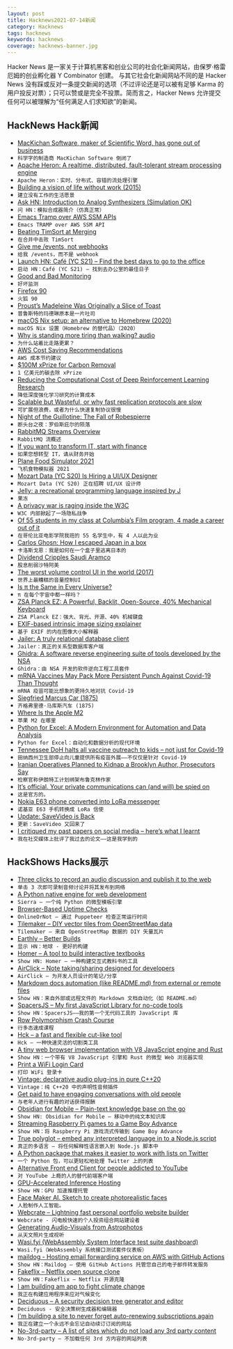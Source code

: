 ```yaml
---
layout: post
title: Hacknews2021-07-14新闻
category: Hacknews
tags: hacknews
keywords: hacknews
coverage: hacknews-banner.jpg
---
```


Hacker News 是一家关于计算机黑客和创业公司的社会化新闻网站，由保罗·格雷厄姆的创业孵化器 Y Combinator 创建。
与其它社会化新闻网站不同的是 Hacker News 没有踩或反对一条提交新闻的选项（不过评论还是可以被有足够 Karma 的用户投反对票）；只可以赞或是完全不投票。简而言之，Hacker News 允许提交任何可以被理解为“任何满足人们求知欲”的新闻。

## HackNews Hack新闻


- [MacKichan Software, maker of Scientific Word, has gone out of business](https://www.mackichan.com/index.html?techtalk/407.htm~mainFrame)
- `科学字的制造商 MacKichan Software 倒闭了`
- [Apache Heron: A realtime, distributed, fault-tolerant stream processing engine](https://heron.incubator.apache.org/)
- `Apache Heron：实时、分布式、容错的流处理引擎`
- [Building a vision of life without work (2015)](https://livingafi.com/2015/03/09/building-a-vision-of-life-without-work/)
- `建立没有工作的生活愿景`
- [Ask HN: Introduction to Analog Synthesizers (Simulation OK)](item?id=27822489)
- `问 HN：模拟合成器简介（仿真正常）`
- [Emacs Tramp over AWS SSM APIs](https://martin.baillie.id/wrote/emacs-tramp-over-aws-ssm-apis/)
- `Emacs TRAMP over AWS SSM API`
- [Beating TimSort at Merging](https://earthly.dev/blog/python-timsort-merge/)
- `在合并中击败 TimSort`
- [Give me /events, not webhooks](https://blog.syncinc.so/events-not-webhooks)
- `给我 /events，而不是 webhook`
- [Launch HN: Café (YC S21) – Find the best days to go to the office](item?id=27823005)
- `启动 HN：Café (YC S21) – 找到去办公室的最佳日子`
- [Good and Bad Monitoring](https://raynorelyp.medium.com/good-and-bad-monitoring-9e1370d808c2)
- `好坏监测`
- [Firefox 90](https://www.mozilla.org/en-US/firefox/90.0/releasenotes/)
- `火狐 90`
- [Proust’s Madeleine Was Originally a Slice of Toast](https://www.tabletmag.com/sections/arts-letters/articles/proust-madeleine-antisemitism-jewishness)
- `普鲁斯特的玛德琳原本是一片吐司`
- [macOS Nix setup: an alternative to Homebrew (2020)](https://wickedchicken.github.io/post/macos-nix-setup/)
- `macOS Nix 设置（Homebrew 的替代品）（2020）`
- [Why is standing more tiring than walking? audio](https://www.bbc.co.uk/programmes/w3ct1pqm)
- `为什么站着比走路更累？`
- [AWS Cost Saving Recommendations](https://www.vantage.sh/blog/vantage-launches-aws-cost-saving-recommendations)
- `AWS 成本节约建议`
- [$100M xPrize for Carbon Removal](https://www.xprize.org/prizes/elonmusk)
- `1 亿美元的碳去除 xPrize`
- [Reducing the Computational Cost of Deep Reinforcement Learning Research](https://ai.googleblog.com/2021/07/reducing-computational-cost-of-deep.html)
- `降低深度强化学习研究的计算成本`
- [Scalable but Wasteful, or why fast replication protocols are slow](http://charap.co/scalable-but-wasteful-or-why-fast-replication-protocols-are-actually-slow/)
- `可扩展但浪费，或者为什么快速复制协议很慢`
- [Night of the Guillotine: The Fall of Robespierre](https://literaryreview.co.uk/night-of-the-guillotine)
- `断头台之夜：罗伯斯庇尔的陨落`
- [RabbitMQ Streams Overview](https://blog.rabbitmq.com/posts/2021/07/rabbitmq-streams-overview/)
- `RabbitMQ 流概述`
- [If you want to transform IT, start with finance](https://zwischenzugs.com/2021/07/12/if-you-want-to-transform-it-start-with-finance/)
- `如果您想转型 IT，请从财务开始`
- [Plane Food Simulator 2021](https://sheepandram.itch.io/pfs2021)
- `飞机食物模拟器 2021`
- [Mozart Data (YC S20) Is Hiring a UI/UX Designer](https://www.mozartdata.com/uiux-designer)
- `Mozart Data (YC S20) 正在招聘 UI/UX 设计师`
- [Jelly: a recreational programming language inspired by J](https://github.com/DennisMitchell/jellylanguage)
- `果冻`
- [A privacy war is raging inside the W3C](https://www.protocol.com/policy/w3c-privacy-war)
- `W3C 内部掀起了一场隐私战争`
- [Of 55 students in my class at Columbia’s Film program, 4 made a career out of it](https://twitter.com/JStoteraux/status/1413326562821246978)
- `在哥伦比亚电影学院我班的 55 名学生中，有 4 人以此为业`
- [Carlos Ghosn: How I escaped Japan in a box](https://www.bbc.co.uk/news/business-57760993)
- `卡洛斯戈恩：我是如何在一个盒子里逃离日本的`
- [Dividend Cripples Saudi Aramco](https://oilprice.com/Energy/Energy-General/Huge-Dividend-Cripples-Worlds-Largest-Oil-Company.html)
- `股息削弱沙特阿美`
- [The worst volume control UI in the world (2017)](https://uxdesign.cc/the-worst-volume-control-ui-in-the-world-60713dc86950)
- `世界上最糟糕的音量控制UI`
- [Is π the Same in Every Universe?](https://www.askamathematician.com/2020/12/q-is-%cf%80-the-same-in-every-universe/)
- `π 在每个宇宙中都一样吗？`
- [ZSA Planck EZ: A Powerful, Backlit, Open-Source, 40% Mechanical Keyboard](https://www.zsa.io/planck/)
- `ZSA Planck EZ：强大、背光、开源、40% 机械键盘`
- [EXIF-based intrinsic image sizing explainer](https://github.com/eeeps/exif-intrinsic-sizing-explainer)
- `基于 EXIF 的内在图像大小解释器`
- [Jailer: A truly relational database client](https://github.com/Wisser/Jailer)
- `Jailer：真正的关系型数据库客户端`
- [Ghidra: A software reverse engineering suite of tools developed by the NSA](https://ghidra-sre.org/)
- `Ghidra：由 NSA 开发的软件逆向工程工具套件`
- [mRNA Vaccines May Pack More Persistent Punch Against Covid-19 Than Thought](https://directorsblog.nih.gov/2021/07/13/mrna-vaccines-could-pack-more-persistent-punch-against-covid-19-than-thought/)
- `mRNA 疫苗可能比想象的更持久地对抗 Covid-19`
- [Siegfried Marcus Car (1875)](https://www.inventionandtech.com/landmark_landing/80378)
- `齐格弗里德·马库斯汽车 (1875)`
- [Where Is the Apple M2](https://www.tbray.org/ongoing/When/202x/2021/07/12/Slow-M1)
- `苹果 M2 在哪里`
- [Python for Excel: A Modern Environment for Automation and Data Analysis](https://www.xlwings.org/book)
- `Python for Excel：自动化和数据分析的现代环境`
- [Tennessee DoH halts all vaccine outreach to kids – not just for Covid-19](https://www.tennessean.com/story/news/health/2021/07/13/tennessee-halts-all-vaccine-outreach-minors-not-just-covid-19/7928701002/)
- `田纳西州卫生部停止向儿童提供所有疫苗外展——不仅仅是针对 Covid-19`
- [Iranian Operatives Planned to Kidnap a Brooklyn Author, Prosecutors Say](https://www.nytimes.com/2021/07/13/nyregion/iran-masih-alinejad-kidnapping.html)
- `检察官称伊朗特工计划绑架布鲁克林作家`
- [It’s official. Your private communications can (and will) be spied on](https://edri.org/our-work/its-official-your-private-communications-can-and-will-be-spied-on/)
- `这是官方的。`
- [Nokia E63 phone converted into LoRa messenger](https://www.cnx-software.com/2021/07/09/nokia-e63-phone-converted-into-lora-messenger-for-secure-off-the-grid-communication/)
- `诺基亚 E63 手机转换成 LoRa 信使`
- [Update: SaveVideo is Back](https://www.reddit.com/user/SaveVideo/comments/ojohbq/update_savevideo_is_back/)
- `更新：SaveVideo 又回来了`
- [I critiqued my past papers on social media – here’s what I learnt](https://www.nature.com/articles/d41586-021-01879-y)
- `我在社交媒体上批评了我过去的论文——这是我学到的`


## HackShows Hacks展示

- [ Three clicks to record an audio discussion and publish it to the web](https://racket.com)
- `单击 3 次即可录制音频讨论并将其发布到网络`
- [ A Python native engine for web development](https://github.com/BrainStormYourWayIn/sierra)
- `Sierra – 一个纯 Python 的微型模板引擎`
- [ Browser-Based Uptime Checks](https://onlineornot.com/browser-checks)
- `OnlineOrNot – 通过 Puppeteer 检查正常运行时间`
- [ Tilemaker – DIY vector tiles from OpenStreetMap data](https://tilemaker.org)
- `Tilemaker – 来自 OpenStreetMap 数据的 DIY 矢量瓦片`
- [ Earthly – Better Builds](https://earthly.dev/)
- `显示 HN：地球 - 更好的构建`
- [ Homer – A tool to build interactive textbooks](https://usehomer.app)
- `Show HN: Homer – 一种构建交互式教科书的工具`
- [ AirClick – Note taking/sharing designed for developers](https://airclick.io)
- `AirClick – 为开发人员设计的笔记/分享`
- [ Markdown docs automation (like README.md) from external or remote files](https://github.com/dineshsonachalam/markdown-autodocs)
- `Show HN：来自外部或远程文件的 Markdown 文档自动化（如 README.md）`
- [ SpacersJS – My first JavaScript Library for no-code tools](https://github.com/actuallyakash/spacers)
- `Show HN：SpacersJS——我的第一个无代码工具的 JavaScript 库`
- [ Row Polymorphism Crash Course](https://ahnfelt.medium.com/row-polymorphism-crash-course-587f1e7b7c47)
- `行多态速成课程`
- [ Hck – a fast and flexible cut-like tool](https://github.com/sstadick/hck)
- `Hck – 一种快速灵活的切割类工具`
- [ A tiny web browser implementation with V8 JavaScript engine and Rust](https://github.com/lmt-swallow/puppy-browser/)
- `Show HN：一个带有 V8 JavaScript 引擎和 Rust 的微型 Web 浏览器实现`
- [ Print a WiFi Login Card](https://wificard.io/)
- `打印 WiFi 登录卡`
- [ Vintage: declarative audio plug-ins in pure C++20](https://github.com/jcelerier/vintage)
- `Vintage：纯 C++20 中的声明性音频插件`
- [ Get paid to have engaging conversations with old people](https://silverdial.org)
- `与老年人进行有趣的对话获得报酬`
- [ Obsidian for Mobile – Plain-text knowledge base on the go](https://obsidian.md/mobile)
- `Show HN: Obsidian for Mobile – 移动中的纯文本知识库`
- [ Streaming Raspberry Pi games to a Game Boy Advance](https://github.com/rodri042/gba-remote-play)
- `Show HN：将 Raspberry Pi 游戏流式传输到 Game Boy Advance`
- [ True polyglot – embed any interpreted language in to a Node.js script](https://www.npmjs.com/package/polyglot-tag)
- `真正的多语言 – 将任何解释性语言嵌入到 Node.js 脚本中`
- [ A Python package that makes it easier to work with lists on Twitter](https://github.com/shijithpk/twitter_list_mgmt)
- `一个 Python 包，可以更轻松地处理 Twitter 上的列表`
- [ Alternative Front end Client for people addicted to YouTube](https://github.com/Nassim-Saboundji/FollowOnly-for-YouTube)
- `对 YouTube 上瘾的人的替代前端客户端`
- [ GPU-Accelerated Inference Hosting](https://inferrd.com/?gpu)
- `Show HN：GPU 加速推理托管`
- [ Face Maker AI. Sketch to create photorealistic faces](https://massless.io/tool/face-maker-ai/)
- `人脸制作人工智能。`
- [ Webcrate – Lightning fast personal portfolio website builder](https://webcrate.co)
- `Webcrate - 闪电般快速的个人投资组合网站建设者`
- [ Generating Audio-Visuals from Astrophotos](https://www.astrumnft.art/process.html)
- `从天文照片生成视听`
- [ Wasi.fyi (WebAssembly System Interface test suite dashboard)](https://wasi.fyi)
- `Wasi.fyi（WebAssembly 系统接口测试套件仪表板）`
- [ maildog - Hosting email forwarding service on AWS with GitHub Actions](https://github.com/edmundhung/maildog)
- `Show HN：Maildog – 使用 GitHub Actions 托管您自己的电子邮件转发服务`
- [ Fakeflix – Netflix open source clone](https://github.com/Th3Wall/Fakeflix)
- `Show HN：Fakeflix – Netflix 开源克隆`
- [ I am building am app to fight climate change](https://changeit.app/information/download/)
- `我正在构建应用程序来应对气候变化`
- [ Deciduous – A security decision tree generator and editor](https://swagitda.com/deciduous/)
- `Deciduous - 安全决策树生成器和编辑器`
- [ I'm building a site to never forget auto-renewing subscriptions again](https://everlint.com)
- `我正在建立一个永远不会忘记自动续订订阅的网站`
- [ No-3rd-party – A list of sites which do not load any 3rd party content](https://github.com/midzer/no-3rd-party)
- `No-3rd-party – 不加载任何 3rd 方内容的网站列表`

